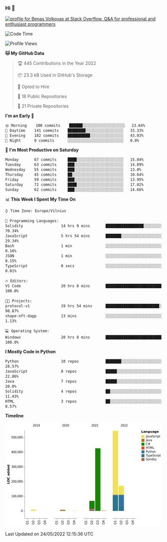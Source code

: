 ### Hi 👋
<a href="https://stackoverflow.com/users/14954249/benas-volkovas"><img src="https://stackoverflow.com/users/flair/14954249.png?theme=dark" width="208" height="58" alt="profile for Benas Volkovas at Stack Overflow, Q&amp;A for professional and enthusiast programmers" title="profile for Benas Volkovas at Stack Overflow, Q&amp;A for professional and enthusiast programmers"></a>

<!--START_SECTION:waka-->
![Code Time](http://img.shields.io/badge/Code%20Time-710%20hrs%2014%20mins-blue)

![Profile Views](http://img.shields.io/badge/Profile%20Views-0-blue)

**🐱 My GitHub Data** 

> 🏆 445 Contributions in the Year 2022
 > 
> 📦 23.3 kB Used in GitHub's Storage 
 > 
> 💼 Opted to Hire
 > 
> 📜 18 Public Repositories 
 > 
> 🔑 21 Private Repositories  
 > 
**I'm an Early 🐤** 

```text
🌞 Morning    100 commits    ██████░░░░░░░░░░░░░░░░░░░   23.64% 
🌆 Daytime    141 commits    ████████░░░░░░░░░░░░░░░░░   33.33% 
🌃 Evening    182 commits    ██████████░░░░░░░░░░░░░░░   43.03% 
🌙 Night      0 commits      ░░░░░░░░░░░░░░░░░░░░░░░░░   0.0%

```
📅 **I'm Most Productive on Saturday** 

```text
Monday       67 commits     ████░░░░░░░░░░░░░░░░░░░░░   15.84% 
Tuesday      63 commits     ███░░░░░░░░░░░░░░░░░░░░░░   14.89% 
Wednesday    55 commits     ███░░░░░░░░░░░░░░░░░░░░░░   13.0% 
Thursday     45 commits     ██░░░░░░░░░░░░░░░░░░░░░░░   10.64% 
Friday       59 commits     ███░░░░░░░░░░░░░░░░░░░░░░   13.95% 
Saturday     72 commits     ████░░░░░░░░░░░░░░░░░░░░░   17.02% 
Sunday       62 commits     ███░░░░░░░░░░░░░░░░░░░░░░   14.66%

```


📊 **This Week I Spent My Time On** 

```text
⌚︎ Time Zone: Europe/Vilnius

💬 Programming Languages: 
Solidity                 14 hrs 9 mins       █████████████████░░░░░░░░   70.34% 
JavaScript               5 hrs 54 mins       ███████░░░░░░░░░░░░░░░░░░   29.34% 
Bash                     1 min               ░░░░░░░░░░░░░░░░░░░░░░░░░   0.16% 
JSON                     1 min               ░░░░░░░░░░░░░░░░░░░░░░░░░   0.15% 
TypeScript               0 secs              ░░░░░░░░░░░░░░░░░░░░░░░░░   0.01%

🔥 Editors: 
VS Code                  20 hrs 8 mins       █████████████████████████   100.0%

🐱‍💻 Projects: 
protocol-v1              19 hrs 54 mins      ████████████████████████░   98.87% 
shape-nft-dapp           13 mins             ░░░░░░░░░░░░░░░░░░░░░░░░░   1.13%

💻 Operating System: 
Windows                  20 hrs 8 mins       █████████████████████████   100.0%

```

**I Mostly Code in Python** 

```text
Python                   10 repos            ███████░░░░░░░░░░░░░░░░░░   28.57% 
JavaScript               8 repos             █████░░░░░░░░░░░░░░░░░░░░   22.86% 
Java                     7 repos             █████░░░░░░░░░░░░░░░░░░░░   20.0% 
Solidity                 4 repos             ██░░░░░░░░░░░░░░░░░░░░░░░   11.43% 
HTML                     3 repos             ██░░░░░░░░░░░░░░░░░░░░░░░   8.57%

```


**Timeline**

![Chart not found](https://raw.githubusercontent.com/BenasVolkovas/BenasVolkovas/main/charts/bar_graph.png) 


 Last Updated on 24/05/2022 12:15:36 UTC
<!--END_SECTION:waka-->
